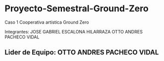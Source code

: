 # Proyecto-Semestral-Ground-Zero
Caso 1 Cooperativa artística Ground Zero

Integrantes: JOSE GABRIEL ESCALONA HILARRAZA
             OTTO ANDRES PACHECO VIDAL
             
## Lider de Equipo: OTTO ANDRES PACHECO VIDAL

